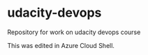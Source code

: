 # udacity-devops
Repository for work on udacity devops course

This was edited in Azure Cloud Shell.